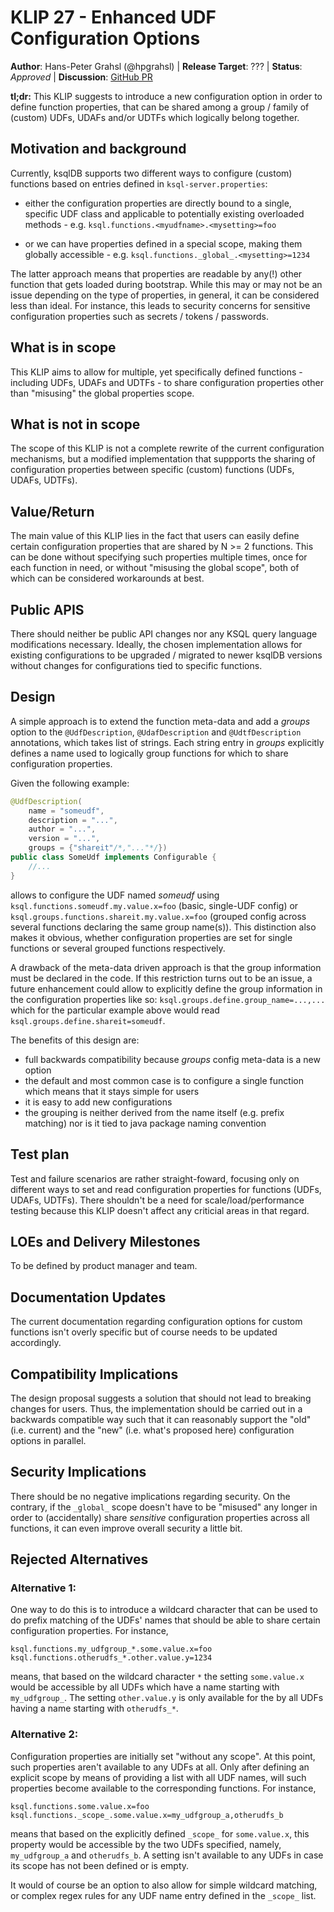 # KLIP 27 - Enhanced UDF Configuration Options

**Author**: Hans-Peter Grahsl (@hpgrahsl) | 
**Release Target**: ??? | 
**Status**: _Approved_ | 
**Discussion**: [GitHub PR](https://github.com/confluentinc/ksql/pull/5269)

**tl;dr:** This KLIP suggests to introduce a new configuration option in order to define function properties, that can be shared among a group / family of (custom) UDFs, UDAFs and/or UDTFs which logically belong together.

## Motivation and background

Currently, ksqlDB supports two different ways to configure (custom) functions based on entries defined in `ksql-server.properties`:

* either the configuration properties are directly bound to a single, specific UDF class and applicable to potentially existing overloaded methods - e.g. `ksql.functions.<myudfname>.<mysetting>=foo`

* or we can have properties defined in a special scope, making them globally accessible - e.g. `ksql.functions._global_.<mysetting>=1234`

The latter approach means that properties are readable by any(!) other function that gets loaded during bootstrap. While this may or may not be an issue depending on the type of properties, in general, it can be considered less than ideal. For instance, this leads to security concerns for sensitive configuration properties such as secrets / tokens / passwords.

## What is in scope

This KLIP aims to allow for multiple, yet specifically defined functions - including UDFs, UDAFs and UDTFs - to share configuration properties other than "misusing" the global properties scope.

## What is not in scope

The scope of this KLIP is not a complete rewrite of the current configuration mechanisms, but a modified implementation that suppports the sharing of configuration properties between specific (custom) functions (UDFs, UDAFs, UDTFs).

## Value/Return

The main value of this KLIP lies in the fact that users can easily define certain configuration properties that are shared by N >= 2 functions. This can be done without specifying such properties multiple times, once for each function in need, or without "misusing the global scope", both of which can be considered workarounds at best.

## Public APIS

There should neither be public API changes nor any KSQL query language modifications necessary. Ideally, the chosen implementation allows for existing configurations to be upgraded / migrated to newer ksqlDB versions without changes for configurations tied to specific functions.

## Design

A simple approach is to extend the function meta-data and add a _groups_ option to the `@UdfDescription`, `@UdafDescription` and `@UdtfDescription` annotations, which takes list of strings. Each string entry in _groups_ explicitly defines a name used to logically group functions for which to share configuration properties.

Given the following example:

```java
@UdfDescription(
    name = "someudf",
    description = "...",
    author = "...",
    version = "...",
    groups = {"shareit"/*,"..."*/})
public class SomeUdf implements Configurable {
    //...
}
```

allows to configure the UDF named _someudf_ using `ksql.functions.someudf.my.value.x=foo` (basic, single-UDF config) or `ksql.groups.functions.shareit.my.value.x=foo` (grouped config across several functions declaring the same group name(s)). This distinction also makes it obvious, whether configuration properties are set for single functions or several grouped functions respectively.

A drawback of the meta-data driven approach is that the group information must be declared in the code. If this restriction turns out to be an issue, a future enhancement could allow to explicitly define the group information in the configuration properties like so: `ksql.groups.define.group_name=...,...` which for the particular example above would read `ksql.groups.define.shareit=someudf`.

The benefits of this design are:

* full backwards compatibility because _groups_ config meta-data is a new option
* the default and most common case is to configure a single function which means that it stays simple for users
* it is easy to add new configurations
* the grouping is neither derived from the name itself (e.g. prefix matching) nor is it tied to java package naming convention

## Test plan

Test and failure scenarios are rather straight-foward, focusing only on different ways to set and read configuration properties for functions (UDFs, UDAFs, UDTFs). There shouldn't be a need for scale/load/performance testing because this KLIP doesn't affect any criticial areas in that regard.

## LOEs and Delivery Milestones

To be defined by product manager and team.

## Documentation Updates

The current documentation regarding configuration options for custom functions isn't overly specific but of course needs to be updated accordingly.

## Compatibility Implications

The design proposal suggests a solution that should not lead to breaking changes for users. Thus, the implementation should be carried out in a backwards compatible way such that it can reasonably support the "old" (i.e. current) and the "new" (i.e. what's proposed here) configuration options in parallel.

## Security Implications

There should be no negative implications regarding security. On the contrary, if the `_global_` scope doesn't have to be "misused" any longer in order to (accidentally) share _sensitive_ configuration properties across all functions, it can even improve overall security a little bit.

## Rejected Alternatives

### Alternative 1:

One way to do this is to introduce a wildcard character that can be used to do prefix matching of the UDFs' names that should be able to share certain configuration properties. For instance,

```properties
ksql.functions.my_udfgroup_*.some.value.x=foo
ksql.functions.otherudfs_*.other.value.y=1234
```

means, that based on the wildcard character `*` the setting `some.value.x` would be accessible by all UDFs which have a name starting with `my_udfgroup_`. The setting `other.value.y` is only available for the by all UDFs having a name starting with `otherudfs_*`.

### Alternative 2:

Configuration properties are initially set "without any scope". At this point, such properties aren't available to any UDFs at all. Only after defining an explicit scope by means of providing a list with all UDF names, will such properties become available to the corresponding functions. For instance, 

```properties
ksql.functions.some.value.x=foo
ksql.functions._scope_.some.value.x=my_udfgroup_a,otherudfs_b
```

means that based on the explicitly defined `_scope_` for `some.value.x`, this property would be accessible by the two UDFs specified, namely, `my_udfgroup_a` and `otherudfs_b`. A setting isn't available to any UDFs in case its scope has not been defined or is empty.

It would of course be an option to also allow for simple wildcard matching, or complex regex rules for any UDF name entry defined in the `_scope_` list.

